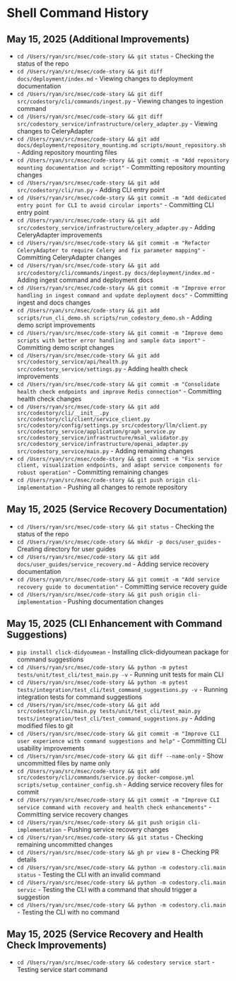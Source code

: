 # Shell Command History

## May 15, 2025 (Additional Improvements)
- `cd /Users/ryan/src/msec/code-story && git status` - Checking the status of the repo
- `cd /Users/ryan/src/msec/code-story && git diff docs/deployment/index.md` - Viewing changes to deployment documentation
- `cd /Users/ryan/src/msec/code-story && git diff src/codestory/cli/commands/ingest.py` - Viewing changes to ingestion command
- `cd /Users/ryan/src/msec/code-story && git diff src/codestory_service/infrastructure/celery_adapter.py` - Viewing changes to CeleryAdapter
- `cd /Users/ryan/src/msec/code-story && git add docs/deployment/repository_mounting.md scripts/mount_repository.sh` - Adding repository mounting files
- `cd /Users/ryan/src/msec/code-story && git commit -m "Add repository mounting documentation and script"` - Committing repository mounting changes
- `cd /Users/ryan/src/msec/code-story && git add src/codestory/cli/run.py` - Adding CLI entry point
- `cd /Users/ryan/src/msec/code-story && git commit -m "Add dedicated entry point for CLI to avoid circular imports"` - Committing CLI entry point
- `cd /Users/ryan/src/msec/code-story && git add src/codestory_service/infrastructure/celery_adapter.py` - Adding CeleryAdapter improvements
- `cd /Users/ryan/src/msec/code-story && git commit -m "Refactor CeleryAdapter to require Celery and fix parameter mapping"` - Committing CeleryAdapter changes
- `cd /Users/ryan/src/msec/code-story && git add src/codestory/cli/commands/ingest.py docs/deployment/index.md` - Adding ingest command and deployment docs
- `cd /Users/ryan/src/msec/code-story && git commit -m "Improve error handling in ingest command and update deployment docs"` - Committing ingest and docs changes
- `cd /Users/ryan/src/msec/code-story && git add scripts/run_cli_demo.sh scripts/run_codestory_demo.sh` - Adding demo script improvements
- `cd /Users/ryan/src/msec/code-story && git commit -m "Improve demo scripts with better error handling and sample data import"` - Committing demo script changes
- `cd /Users/ryan/src/msec/code-story && git add src/codestory_service/api/health.py src/codestory_service/settings.py` - Adding health check improvements
- `cd /Users/ryan/src/msec/code-story && git commit -m "Consolidate health check endpoints and improve Redis connection"` - Committing health check changes
- `cd /Users/ryan/src/msec/code-story && git add src/codestory/cli/__init__.py src/codestory/cli/client/service_client.py src/codestory/config/settings.py src/codestory/llm/client.py src/codestory_service/application/graph_service.py src/codestory_service/infrastructure/msal_validator.py src/codestory_service/infrastructure/openai_adapter.py src/codestory_service/main.py` - Adding remaining changes
- `cd /Users/ryan/src/msec/code-story && git commit -m "Fix service client, visualization endpoints, and adapt service components for robust operation"` - Committing remaining changes
- `cd /Users/ryan/src/msec/code-story && git push origin cli-implementation` - Pushing all changes to remote repository

## May 15, 2025 (Service Recovery Documentation)
- `cd /Users/ryan/src/msec/code-story && git status` - Checking the status of the repo
- `cd /Users/ryan/src/msec/code-story && mkdir -p docs/user_guides` - Creating directory for user guides
- `cd /Users/ryan/src/msec/code-story && git add docs/user_guides/service_recovery.md` - Adding service recovery documentation
- `cd /Users/ryan/src/msec/code-story && git commit -m "Add service recovery guide to documentation"` - Committing service recovery guide
- `cd /Users/ryan/src/msec/code-story && git push origin cli-implementation` - Pushing documentation changes

## May 15, 2025 (CLI Enhancement with Command Suggestions)
- `pip install click-didyoumean` - Installing click-didyoumean package for command suggestions
- `cd /Users/ryan/src/msec/code-story && python -m pytest tests/unit/test_cli/test_main.py -v` - Running unit tests for main CLI
- `cd /Users/ryan/src/msec/code-story && python -m pytest tests/integration/test_cli/test_command_suggestions.py -v` - Running integration tests for command suggestions
- `cd /Users/ryan/src/msec/code-story && git add src/codestory/cli/main.py tests/unit/test_cli/test_main.py tests/integration/test_cli/test_command_suggestions.py` - Adding modified files to git
- `cd /Users/ryan/src/msec/code-story && git commit -m "Improve CLI user experience with command suggestions and help"` - Committing CLI usability improvements
- `cd /Users/ryan/src/msec/code-story && git diff --name-only` - Show uncommitted files by name only
- `cd /Users/ryan/src/msec/code-story && git add src/codestory/cli/commands/service.py docker-compose.yml scripts/setup_container_config.sh` - Adding service recovery files for commit
- `cd /Users/ryan/src/msec/code-story && git commit -m "Improve CLI service command with recovery and health check enhancements"` - Committing service recovery changes
- `cd /Users/ryan/src/msec/code-story && git push origin cli-implementation` - Pushing service recovery changes
- `cd /Users/ryan/src/msec/code-story && git status` - Checking remaining uncommitted changes
- `cd /Users/ryan/src/msec/code-story && gh pr view 8` - Checking PR details
- `cd /Users/ryan/src/msec/code-story && python -m codestory.cli.main status` - Testing the CLI with an invalid command
- `cd /Users/ryan/src/msec/code-story && python -m codestory.cli.main servic` - Testing the CLI with a command that should trigger a suggestion
- `cd /Users/ryan/src/msec/code-story && python -m codestory.cli.main` - Testing the CLI with no command

## May 15, 2025 (Service Recovery and Health Check Improvements)
- `cd /Users/ryan/src/msec/code-story && codestory service start` - Testing service start command
